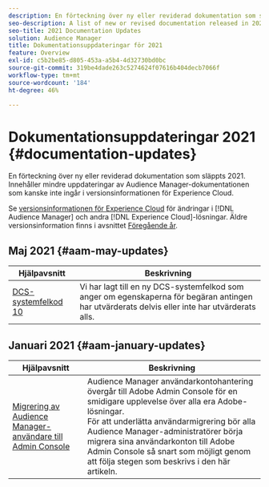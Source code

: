 ```yaml
---
description: En förteckning över ny eller reviderad dokumentation som släppts 2021. Innehåller mindre uppdateringar av Audience Manager-dokumentationen som kanske inte ingår i versionsinformationen för Experience Cloud.
seo-description: A list of new or revised documentation released in 2021. Includes minor updates to the Audience Manager documentation that might not be covered in the Experience Cloud release notes.
seo-title: 2021 Documentation Updates
solution: Audience Manager
title: Dokumentationsuppdateringar för 2021
feature: Overview
exl-id: c5b2be85-d805-453a-a5b4-4d32730bd0bc
source-git-commit: 319be4dade263c5274624f07616b404decb7066f
workflow-type: tm+mt
source-wordcount: '184'
ht-degree: 46%

---
```


# Dokumentationsuppdateringar 2021 {#documentation-updates}

En förteckning över ny eller reviderad dokumentation som släppts 2021. Innehåller mindre uppdateringar av Audience Manager-dokumentationen som kanske inte ingår i versionsinformationen för Experience Cloud.

Se [versionsinformationen för Experience Cloud](https://experienceleague.adobe.com/docs/release-notes/experience-cloud/current.html) för ändringar i [!DNL Audience Manager] och andra [!DNL Experience Cloud]-lösningar. Äldre versionsinformation finns i avsnittet [Föregående år](../docs-updates/docs-2020.md).

## Maj 2021 {#aam-may-updates}

| Hjälpavsnitt | Beskrivning |
|--- |----|
| [DCS-systemfelkod 10](../api/dcs-intro/dcs-api-reference/dcs-error-codes.md) | Vi har lagt till en ny DCS-systemfelkod som anger om egenskaperna för begäran antingen har utvärderats delvis eller inte har utvärderats alls. |

## Januari 2021 {#aam-january-updates}

| Hjälpavsnitt | Beskrivning |
|--- |----|
| [Migrering av Audience Manager-användare till Admin Console](/help/using/features/administration/admin-console-migration.md) | Audience Manager användarkontohantering övergår till Adobe Admin Console för en smidigare upplevelse över alla era Adobe-lösningar. <br> För att underlätta användarmigrering bör alla Audience Manager-administratörer börja migrera sina användarkonton till Adobe Admin Console så snart som möjligt genom att följa stegen som beskrivs i den här artikeln. |
